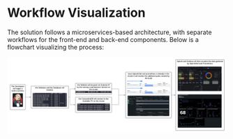 # Workflow Visualization

The solution follows a microservices-based architecture, with separate workflows for the front-end and back-end components. Below is a flowchart visualizing the process:

![Workflow Visualization](images/workflow.png)
